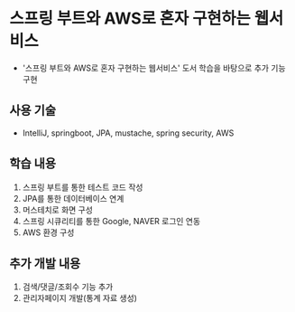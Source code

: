 # 스프링 부트와 AWS로 혼자 구현하는 웹서비스
 - '스프링 부트와 AWS로 혼자 구현하는 웹서비스' 도서 학습을 바탕으로 추가 기능 구현


## 사용 기술
 - IntelliJ, springboot, JPA, mustache, spring security, AWS


## 학습 내용
 1. 스프링 부트를 통한 테스트 코드 작성
 2. JPA를 통한 데이터베이스 연계
 3. 머스테치로 화면 구성
 4. 스프링 시큐리티를 통한 Google, NAVER 로그인 연동
 5. AWS 환경 구성


## 추가 개발 내용
 1. 검색/댓글/조회수 기능 추가
 2. 관리자페이지 개발(통계 자료 생성)

